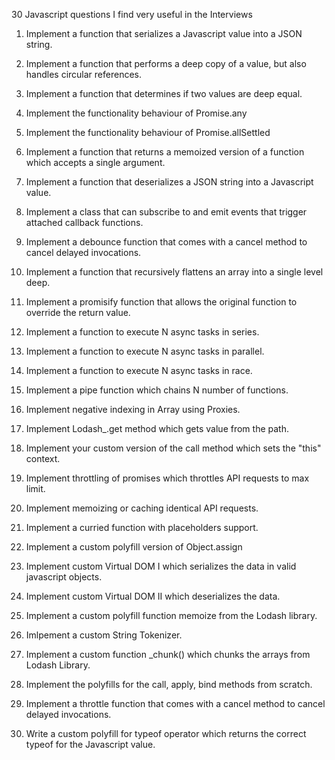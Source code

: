 30 Javascript questions I find very useful in the Interviews

1. Implement a function that serializes a Javascript value into a JSON string.

2. Implement a function that performs a deep copy of a value, but also handles circular references.

3. Implement a function that determines if two values are deep equal.

4. Implement the functionality behaviour of Promise.any

5. Implement the functionality behaviour of Promise.allSettled

6. Implement a function that returns a memoized version of a function which accepts a single argument.

7. Implement a function that deserializes a JSON string into a Javascript value.

8. Implement a class that can subscribe to and emit events that trigger attached callback functions.

9. Implement a debounce function that comes with a cancel method to cancel delayed invocations.

10. Implement a function that recursively flattens an array into a single level deep.

11. Implement a promisify function that allows the original function to override the return value.

12. Implement a function to execute N async tasks in series.

13. Implement a function to execute N async tasks in parallel.

14. Implement a function to execute N async tasks in race.

15. Implement a pipe function which chains N number of functions.

16. Implement negative indexing in Array using Proxies.

17. Implement Lodash_.get method which gets value from the path.

18. Implement your custom version of the call method which sets the "this" context.

19. Implement throttling of promises which throttles API requests to max limit.

20. Implement memoizing or caching identical API requests.

21. Implement a curried function with placeholders support.

22. Implement a custom polyfill version of Object.assign

23. Implement custom Virtual DOM I which serializes the data in valid javascript objects.

24. Implement custom Virtual DOM II which deserializes the data.

25. Implement a custom polyfill function memoize from the Lodash library.

26. Imlpement a custom String Tokenizer.

27. Implement a custom function _chunk() which chunks the arrays from Lodash Library.

28. Implement the polyfills for the call, apply, bind methods from scratch.

29. Implement a throttle function that comes with a cancel method to cancel delayed invocations.

30. Write a custom polyfill for typeof operator which returns the correct typeof for the Javascript value.
